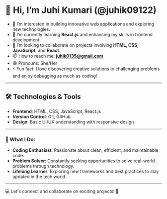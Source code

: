 # 👋 Hi, I’m Juhi Kumari (@juhik09122)

- 👀 I’m interested in building innovative web applications and exploring new technologies.
- 🌱 I’m currently learning **React.js** and enhancing my skills in frontend development.
- 💞️ I’m looking to collaborate on projects involving **HTML, CSS, JavaScript**, and **React**.
- 📫 How to reach me: **[juhik0135@gmail.com](mailto:juhik0135@gmail.com)**
- 😄 Pronouns: She/Her
- ⚡ Fun fact: I love discovering creative solutions to challenging problems and enjoy debugging as much as coding!

---

## 🛠️ Technologies & Tools
- **Frontend**: HTML, CSS, JavaScript, React.js
- **Version Control**: Git, GitHub
- **Design**: Basic UI/UX understanding with responsive design

---

### 🌟 What I Do:
- **Coding Enthusiast**: Passionate about clean, efficient, and maintainable code.
- **Problem Solver**: Constantly seeking opportunities to solve real-world problems through technology.
- **Lifelong Learner**: Exploring new frameworks and best practices to stay updated in the tech world.

---

💻 Let's connect and collaborate on exciting projects! 🚀
